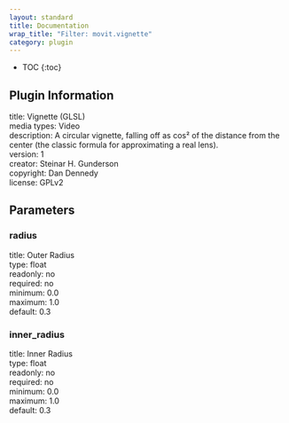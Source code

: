 ```yaml
---
layout: standard
title: Documentation
wrap_title: "Filter: movit.vignette"
category: plugin
---
```

* TOC
{:toc}

## Plugin Information

title: Vignette (GLSL)  
media types:
Video  
description: A circular vignette, falling off as cos² of the distance from the center (the classic formula for approximating a real lens).  
version: 1  
creator: Steinar H. Gunderson  
copyright: Dan Dennedy  
license: GPLv2  

## Parameters

### radius

title: Outer Radius    
type: float  
readonly: no  
required: no  
minimum: 0.0  
maximum: 1.0  
default: 0.3  

### inner_radius

title: Inner Radius    
type: float  
readonly: no  
required: no  
minimum: 0.0  
maximum: 1.0  
default: 0.3  

